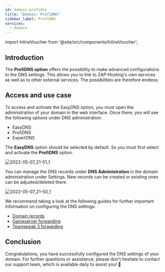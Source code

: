 ```yaml
---
id: domain-profidns
title: "Domain: ProfiDNS"
sidebar_label: ProfiDNS
services:
  - domain
---
```


import InlineVoucher from '@site/src/components/InlineVoucher';

## Introduction

The **ProfiDNS option** offers the possibility to make advanced configurations to the DNS settings. This allows you to link to ZAP-Hosting's own services as well as to other external services. The possibilities are therefore endless. 



## Access and use case

To access and activate the EasyDNS option, you must open the administration of your domain in the web interface. Once there, you will see the following options under DNS administration:

- EasyDNS
- ProfiDNS
- ExpertDNS

The **EasyDNS** option should be selected by default. So you must first select and activate the **ProfiDNS** option. 

![2022-05-07_21-51_1](https://screensaver01.zap-hosting.com/index.php/s/tgQaM3iP2oYZsDC/preview)



You can manage the DNS records under **DNS Administration** in the domain administration under Settings. New records can be created or existing ones can be adjusted/deleted there. 

![2022-05-07_21-50_1](https://screensaver01.zap-hosting.com/index.php/s/DHodS8rAggnMmSF/preview)



We recommend taking a look at the following guides for further important information on configuring the DNS settings: 

- [Domain records](domain-records.md)
- [Gameserver forwarding](domain-gameserver-srv-link.md)
- [Teamspeak 3 forwarding](domain-teamspeak-redirect.md)



## Conclusion

Congratulations, you have successfully configured the DNS settings of your domain. For further questions or assistance, please don't hesitate to contact our support team, which is available daily to assist you! 🙂

<InlineVoucher />
